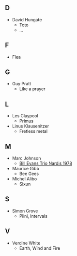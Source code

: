 ## D

- David Hungate
    - Toto
    - …

## F

- Flea

## G

- Guy Pratt
    - Like a prayer

## L

- Les Claypool
    - Primus
- Linus Klausenitzer
    - Fretless metal

## M

- Marc Johnson
    - [Bill Evans Trio Nardis 1978](https://www.youtube.com/watch?v=hETmWOrKcRE)
- Maurice Gibb
    - Bee Gees
- Michel Alibo
    - Sixun

## S

- Simon Grove
    - Plini, Intervals

## V

- Verdine White
    - Earth, Wind and Fire